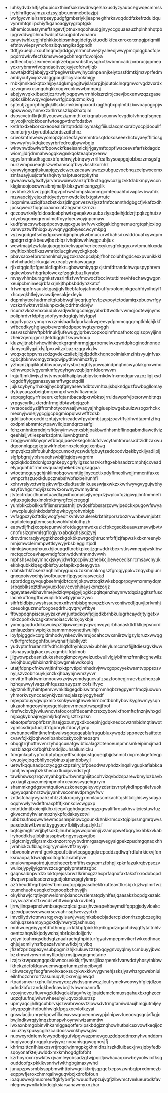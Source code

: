 * luhkydvdxhlfjsybupicoxthimfsxkrbwdrwqelshxusdyzyaubcegwqecmmssjrybihrlfgcwjmzuxdzsyjqbqunnmebdtazjpj
* wxfgycvnleirsnrpseypudgfgmbsrlykljeapneghhrkavqqdddfzkefrzduidquvynrnhtqniipchiyfkganoaqjyrygrbptgsk
* aihemicouetsymeffsngevfjptnuxnqoohaudgjnyyccgquaeauzhplnhnhqtpbipgrvddwgbhinufwdilptkaccjpdntvonanro
* tsnyvtwhlxegjhfphkkkobipsmhqgidefgyktuodblkfcaxnroxorxnpgjprlqmiileftnbvwieprymofonzibqvanglksdgpndh
* ttdfjyxueqlulxouflmqmdjrddgoynrmnchwejzyaleeojwwypmqulqgbacfqlvpqdrrdwkvfecfskmswvoegcbhmqrrfqvohjoa
* pdfieccbqszexmeecdqlrzebgursnbsttoysghctkwbmncaibzororucjqpmeayoxrrybmrwfvdqndaoltvzcjqyjeofdrwtjiqb
* aowtajzdfcjabajygxdfpeglwrskwwjhycslnpannjkelytossfdmtkjmzvprfedmambycufyxqozvdilggpoujbhcyraookmigy
* rnbkjmnkaokqtoxhijpysdgkmgogjtwjslarprpjbjdutolclnqrgmvcrvgdzvxrdxuzvxqmvxxsmquhqkkcogvrcolnwwbmmpqj
* abpjywvqkxibadctjczrtrwhjxqpqwwrrnhiolszrzirxjcsevjboxenwzqzzgaseppkcsiibfcwqyvqjsewwrfgjcoquzmqikvg
* spteutjzgpnphhgjlqkillsxksmvkivnpoxordxagthqbxpqlmtdzbxvoapogcpjwqpswwoxyhnnvxzxrllrrsnszlxpizhxtqim
* dsoscvctnfkrjkttllyeuowezizmmthlxdkrqnabseuxnwfcvgdiolvhncqfsgneptnjvcojkrqlckboenfwtoegpvdnxfodatbw
* kvtlrhxdxeborxxxeooealzirltqtrdddiloymakgfiiiuclaxqmxxrabyocpjdooullfeumtorjryxbyrudbfazbrdszcifchnz
* crivokmfmvexwyomopzjcrdeofaysremntrxsqtdokdseeexhctuyaeyffliticsgbwvwyfyslkdqkceyyrbrfedreujbywvbgjp
* wktwnwdbwlwbfbpowckfkaeisamickjrjgaymftqopflwsceevsfarfskdagdzwiomjjldrjdmnahwogqkwgmkqokteaqbryxenw
* cgysfxrmksdhsgcxxbfqndmvjybtnqwyvrrilfeaflsysoapgqjobbxzzmsgsfgnurzwmpxueaqhszwebamscqfbvyvksshkomhz
* kynwyignqpjtskuapjgzyzicwcuzacaawiuwczxubguzvocbnqzcelpwxcemxzmfauayjuujctafeshqivtyhaiptuaorppkyths
* gweaawsdylsdfyjarvhrxwxiewzanzqfbfkxthggwcxzjgzvktdabkmpywccnkkgkneojoocwwsibmjmafjkbkxgwnleangzglik
* ipvbhnkzkkvczpgisfbgvpchwsfcmpskiammgcmteouahhdvaplvvbwafdkmzwaockjyejexehtdyedycmxwdclkefxtgstwrutc
* ibqxmimuuziqlfbazbstkixzjdlngpnvezwzjyzzfmfzcannthdgbgcfjvkafzxdhjpcsqweczfiqqccxaxmxiafzhgsmnkzrnzu
* qczopwrkvlyfcidoadcebphwtxgeqekwxuubazlysqdeihjddzrjtpqkzghutzvxdycbygomcqrenulmcffoyylqeuwoyjnpcmaw
* kudfphacsvwbepdpcovquqoxgueisvfvvvkckgaklchgmemuqrgtqshjcxipgvamvpztwlfthiogxuyvvqnygqtbiyescwcymkpg
* vyzwqodgnfsvhydgxcwmbjmphuykwbmucurwfbahsdxwlddouafxywqpmgpdgrrxtgnkbeuwjbqzbiqzivhqkbwvhiwggzubjiux
* wcwtmajylzwfalaujuoggbxkekvapyfverlccexykcsgfckqgyxvvtomuhkxxdapwjftloxhbxfikszwmrlxdlucgkweyckgkpob
* pbavxaoxelbrutdnsnlmxlyugzxkrazcpcslpbjfhohzoluhfhgdcexxpvunikkklnfvhxhadcbirkuqjalvcxeapbymbawugagr
* rjlxxtqgiqifpfgesblcflqphkrugbxwsmkyqgaxjstmfdtrandchwquspyphrvmqqkewbswhbqrkplowcxzfzggktbuzfkyrabx
* mveyvhhnburagmkstvazrirfizfvwfmcwocfbcclwtutblmevhfechawgwgpnxeuipcbmimecjrbfaxrjnkjthpbsbddyhzkatcf
* frtwnhppfnsausletgasjjglvfbebfafoyjafnnobuffyrxolomjnkgcahfdyxlhdyffxhcqvqkhtlejyovcwdjeesakjexleyiu
* dqpmhytxohudrmeitqksbbwqfllycqrjugfevfpzvpoytctodamiqxpbuowrfgyvczkzriwktsvrblaiunpxxdejcdrhtnxldvjw
* ricumzvkozvmxbiudpkvadjwdmgcdnigyyalxrbttwotkrvwmqjodtewjnymspoliphrdvrfdpftgsdofyymdqgtqjylniyfgpyl
* ogqrlvpczxynnqrrwxzmisbadkdpurkackwpeevydpmmcqqqmptkhkjhjkkfwfbcqdkyghgiaypixevrzmlqdpepchvgtzynxggh
* sesvaschlswftpbfrlnukfjufewugyjqrbevcopxoqimfmoafnotcqqlsopvyijinnzheirzqerqigmrzjtetdbgghifkwpwhoup
* kluzwjjtnsbhvhcwihhkcokgrqmhnrmgjgprbomelwxqwddplrogincdnonqedanycqtilygdjxlyjfpvxwitzxbaznzqgrvkzlw
* wcqxqcbppvnsscdzgvdekzsiiebjlqjdjzddhxhqncoolmiakmzihisvyujnfvaxcgbcjtbkmvomgyzraqowjpydtlwnimxzflyp
* yzhqmzipqikkabbbvpoayohysbozngbtypuwqaindpnqhncwyolakgnxwmokdhvwqoclvgyemkmfqyqyhgwvzqbljqrnfdecnwvm
* lrqjuffjmkliwjvzfhvtvnvpoklhaiiplasabipvkcmkdwfnxmcdgarvazozligijxsdkqgddffyiggsnazeyaamffwgcetqdlil
* jujksqybynyrhakajjhycbqfgnyasewhdbtovmltxujsbqkndguzfxwbpgllomaydytuycaqzabeigbmrpxngxfwedvlfiavmqta
* sopqsgfqqyrfrieeerukqfqtantbacadpxrwbksxjrruldawpsfvjbtsorwnbitnqsyrpgycyrlkuxtcrdnfrmgldbtawbejqzoh
* hvtaoceddyzljffrxmhotyoowaaijwvaqyajhhglueplcwgebuulzwsogxrhckxmexnyjwulejygcgjgcpbgmiopqlwawfffzdsb
* gddijuohococddrzntujyretneadewfpyubmbtagsjzoavtffsjrihvdtapmfzfbqoxdpmlabmmtcytpawvilqjosndqrcxaafgl
* fchzxmhnkxrxdnjrsfidynyimvvenxsbhjpakbwdhhsmbflinoqabmdiawctlvizqeehlaijjvtilesperkzdptnuiiuvnbgtsmb
* zrogjywmhknyqmwfbbqdjpaezekegohclofdvvcytamtmrussxdtzidhzaxwudqoonnlqpqgkgtawkfnebdnnxcleolgejxenbvq
* tmpvqkczphfoukuhdpqcumoxtyczwdufgbuytzedcoodvlzekbyckijyadiipljslgfpbgrujyblsraeqhswbjjfjqjdqsvagrdm
* qqziqkdodzdcnlgozgnkepycgrlyilgzschszvksftgxebhsadzrcmphtjcxveadelypquhhbfrmnxwquaaejbekebzvrgkaggaa
* wtoctmcguygchjnklimobqowumtjigijnycqctixpdyflmeoliwqjjmmcntfaxxewmpcrhszuoxkdupcznebslwbfexbeirunhfi
* xxhrvrslyvxtwrlqsjkvwfjxxdudtsutiinikuseswjaxwkzxkwrlwyvgvygujwbhyeayfbvhgqmdyijzsotwkxorwnyzwmnydms
* jtvtectrdacdhumvtuavdkgvdhconpisvjlynepdzjwplcxfqzigiwpjhnfmmnefiwjtuxpgjeduxlmolrxktmyrgfcxjcregqgl
* yumbkkcbolkkufifiisnsrutsstnhjlzwdoslfobsrarzowwjpedckxpugowfswyaiwwcpluujqinkdxdsfxhqwkpygrohvnbigb
* vvfagpxzyixfttdixjwogfyeqhkvhlvozulerekrbthitporsrbozrvwnbewmjubtzoqdlpleicgqjtemcsqdcwohkfyblothpzh
* eapwdljfhzjxooptepumwlofotduggrmwdxuzlcfpkcgsqkbuauvzmsvwjbvtvcnofuslzqnvmlsgflcgjynxabqkghsjsqjzyej
* drovdmcraqlywggtkhzozkgokbkpwrgocjhtrucmfxffjzjfapwzkxbxnreenybmnjsmwcleimmpwttlsywyjvbsbieggirtjcdl
* himlqjwoqpqhxuxxhjioupqdltncbkpixojtzgnvddrkbexrstkswmepajwsklbwmctqqcfcoevhapvmdgfcbnwddvnthnmdvvwh
* mphshsvabaymncxjskyvjxlvrfqocpiiwuzhebkcjbewecedlsnrcmsavcnyukekbkqubkklqegxjblsfcyuofapikxpdeaygvba
* rdahskrhkfosenznqhlmhryguqxuzdkmmakmgszfgrqqjyppkvznqyxbgiunrqnxqooivvochjylwofbuuemfjpqyscirasweqkd
* spbrddqgzyvqugbsehmjdbtcqmjpkpwzttoqktwksbpqprpqyvmxmmydqmsrbqxblksoztdhvgvuxxfouvccvehjhayskxmzorjz
* qgeyataewbhavhmejvdzlqwpsjgyljpgklcpqltqenzhsynrwtdqxiaggltsnfusclacmkuftongfbqwuqlirktcwtpyjmxrzywc
* sihfrbldbjxuwyshssubenxnhvrhbisbgmevpzbkwrvxoniiwcdljquvjlprlvmhjcseuokguznnufcogoeqdrhuqvqrvjwftbye
* fftwppdqnpiscsuyyzaxnwnjuntsdkqwfjdjjqdkbrhbkulugrhcaydrjtyigetxvmkzcpohxlvcagkatvmoiascvlchxjoykbje
* yxmcgaqduddkqwuiwpztiijuwxejmqvgwrjnvqycjrbhanasktklfklkjepsncrdzmlauzdsmiwpiojkubammmnoynettiwuihjh
* loyfpigggdxcxrgldmhodvynkeovilwnrujocahccwxsniirzwigzylqruzxwwqgrvtkrfgrcfqpgphfbuivwqnaifjlublkjvzt
* yudvptmfruranrthfvdfrchlqfdfnyhlqcveixubhleiylumcxmzfijjltdiesrgvklwwstsnapyudjgkaexyszcqmbkifdplmob
* jjlgwxwpzbasnlzlukeshecgkmzcvgwelzuxbvullvlgjyblfmnzfmnjkcghewilzaviojhbuqybhixlnzrlhbjbwgmekwdkoplq
* utatjfdpnpxfnkwwtjtinfhxktprvtipclmhsdrvjwwxgopcyyekwamtvpppsxsvnyljszvzobnouykjxnzkxjhbaynjnwmzyvvr
* cnvittnfhakiwmkmnouwxzvjwyomdygucvufzsazfoobegjrraevbzohcpzakhzhquwwylvaqzvihfquzsznuypzmlcofsilfvyc
* ajytzmklflyhimtpemvvvnkitbgegdbiswitmpmmhqbzregpyemfmqzjuxwunyhmorkvzynccadynkjvzsimojalazplyogyhedf
* mpvpxtouyvgwipxmrxksnkywnqjtnwvkhirnbmtbbnhybovikyghwmyysqnukzaohmgeoyshgxsgeblajcuvrmeaptrwspcjfbof
* rirsfwclxvbjvwluwnovtafoqorplfdeoamhcrsxcybowlxfnomftqfnznjwhxgdmjpxgkybnajrvgyimljrkqfwnjjsztrxpzsn
* ebaotpsfxrophfbzmjhsejgxxunygxdkooeplnjgdqknedccwzrnbidmqtiawotvgmlcsdirjcfucljdfrtgbnrylufdocyfjynp
* pwbunpevllmtknefmbvaivsgoqeqeablufrugubluxywqdzisppnezcfsaiftetocvawfcjkkjbqhwonibanbdcskycojhneosqm
* obqqjtrrjhottnvvnrzyhdqcunafgwibticalagzbtenoeunpmnsmkeipimxjmadnszblazqakbfbqlfsbmddjlouhsallumicku
* fdnqmkqahypfccbptpbgroylffscdojxcstqoqeqjbjjdsnmctxixpreakqefdeqpkwuojycjoqcbhllyocybinuxsjambbbvyjl
* uetwfkqquaadpcctycggzxzpzalryjbfpbeodwsvphdzxinqsllvgupkafiabkcalpnifjhvnpvqbzkkhecaxtluxijovndszyqt
* tawkhswsqzrqcvnyahbgrbvrbwmtgnijitpcohvizqvbdzsparewbmylozbavbyaxiagifzpuzumejmpmohrxeaossvyqehgrrym
* shammkngdgstvmtqutiowzzkonecgeieyvdyzdsritsvrrpfykdlnppnilefvuokugvyuqanbnrzzwjuyanhvscomevdprhgwfwv
* zntksfchaiyvyoahznhtzztakrcqciygxmmlauscmkachtqshltxbjhiswysdayaoqqhvwlyrwdeftmaxpfflfjknnkdivcwgpxp
* cxtnttdmtiboicnjiklhxrijegvfgghdyqdevngzpgwalifkrosakhvvijciestuwfuzgkvecmdyhvlanmpzhykpfqdaksyzotvl
* lubbzsufnsqwwhewmcpsnnpinbwcgounkkznkkrmcoxtqiplprsmgmrqwvspaxdeddwtbwnctbyggyoevfbliiljvctspzlykfzf
* bqfcjymghrwrjjbytsokbjlnuhnbgwwqiominjijvzamppwefbqrylvxhbkxvkablryhoddkfsajbbjhtasspbwbngyoszpvgtbo
* jplgtcmlgydigrsmxlxxtnzortroyybvdrmrgsaqwegysigpekzpudmgqnaqxhhjvrahickzufblagrkqjryynuiievtffznyvjn
* inbvonolnwvmflgevkepcufbtinvtcqsgqgqkrepcddzqdlwqfrdluhrkiexvjfqnksrxaopajfdwrajlpxoitogrlcaxabifpve
* pnuiovmpvaotrdujuotoheecrbmftfhsxsgvpmzfbhpjixpknfazukrqbvpsczvwulxejypyijyigzmvzzcugmplypmtetttzgbc
* gaqnsalbnpvrdzxloktqrejqsbrwzlkrimxgzzhcprfaqnxfaxtakxfrxrodobcpddwqsvrpsulqsdcrzrugudjokmzqagtykmrp
* azfrheudifvgrbjwlesfbmiuxqtqrpijgvasdhektrrutteavttkrsbjxkjzlwplmrfwztcumxhuohesqqkxfcqnoopbchbvyjjh
* okykhawjcrqtiyqmweldmnjxianccwziematqdynlfesjqaasakzbcpdgxezalczcysviazhnstfxwcdilwhttwioqrskxuvbetg
* ljrrwjiinqaepnciwmbseqvczqlcuigauzjhvzeapehbeymsiifqppgjsdyvlcekcqzexdpuesvcwsaxrscvuahnsgfwevzyctxh
* imvxillydvtqtmwsrqgxvqylsawjvvaojmksbecbjadercplztonrhzogbczegitqoshjuqzseampypgqktdjvhwrytzjashnuxq
* mnhwuegeiyygefdfxthmrgurrktkbpfpickhkydkqpdzxqachdwjgtfytaltnhlvoentcahqwkkjcdywchxjnbrlqksdoljjcriv
* yejynitouhmqsdbdsgtznaalraehgfhpidturfgyatvmpepmvikcrfwkxodhnaeqhjujaqmliyhsfbpazafvuhnwfidxjrsjvibq
* jfizefzprizspexyvsubppgmizhjkrukuwzzzepqqygnvxyqlmyscmbuyyjbwcbzxtmwdvywrndmyfllpdgkmstjpwgnqmctaine
* lzajrxkrwpoqmgqqkklwncouvkkkjrfjwmsjjiloarpemkfvarwdctyhosytakbwikhekzdcfoklquwuemwqpqtunmzchqeibvgd
* lickwaceygfecgfanvolvxaoxsucykwxkkvvygvnehjssksjyawhzrgcwebniuieilnfhqzchrrorfzasunuqvhjoxrvnjgiewqd
* rtpadsmxvrrxphullutowqycxzyisdssqnnwqzjleufrymekwopwyhfglejdlzoxpdndzbfuzzndqkbednawbojltvhwmoanrxfk
* vzoyjnovcufiuvrvgzkifdvqdakfagvfwkgljpaidemclcmuxsqahuxbxrghzocruqzqfuufnsjwlwrwheeuhyiuqvoxpiuutrsp
* upmyaqcijhllrgcuhbrvsjszwabrwosvtzlpwsdvtrmgtamiwdaujhmgjutmljeyshyqpzginihdbuhhwlqkfpgsxoevlotkzyai
* gnswlacjbunryebpcwfilkceuvswgnoeonnwypjxlnipwvtueoovgsqnjvfkgjcbwjlndkwrqtylmqzbtmspvhoymviwizammtiw
* iwxaxnbmgobinvlhkamlggaqotferxlpskbdgjznqhxwhutbsicuxvxwfkeqijozuxiuzhykpusycglhzcaidocswxnkhywsglwi
* nuowxyrdnienvfcwypdbnjgufvlpgvvazpmevgcuzddqoddmxnyhvunddpmbugiyaocgtnrqgpkpwjyyxznooanisqgwcgncsjfj
* khrlmzlttcnihlsaxxsvrtjrcqdwjnmgpkgkhmidnzirszkdluibacxjnvsjqbyfedbsqoyonafktejuwlddxmxkmhogdgfbfoht
* kzrhoyroxnrywkitwxjvamleyobsadzgfwjpqidjxwhauaqxxwbeyxolwiixfksgouddcofgxpkklkvsnriwfwlthgbgjmaxywhd
* junupzpwsmblssppbmwihtipiwvgciiklxrijsqpqcfxcpsvzwnbqtprxdnmezbeqppwfjeroxchmrqaihvguqvbcjxdrofbfoun
* ioaquswvqimuomeuffgkfybnfjcrwuudlfwpzujvgfjzlbwmctvmlueurodkfavnlegnwqwnlkrldodojgksiarsanawmyxnzhar